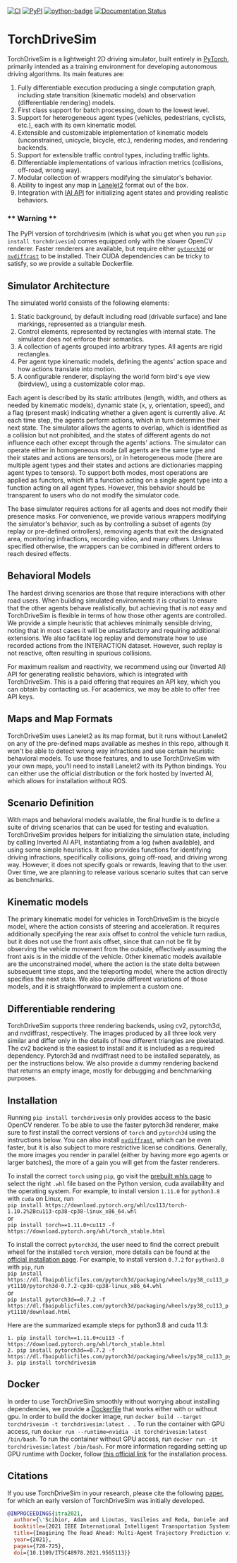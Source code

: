 [pypi-badge]: https://badge.fury.io/py/torchdrivesim.svg
[pypi-link]: https://pypi.org/project/torchdrivesim/  
[python-badge]: https://img.shields.io/pypi/pyversions/torchdrivesim.svg?color=%2334D058
[![CI](https://github.com/inverted-ai/torchdrivesim/actions/workflows/CI_cpu.yml/badge.svg?branch=master)](https://github.com/inverted-ai/torchdrivesim/actions/workflows/CI_cpu.yml)
[![PyPI][pypi-badge]][pypi-link]
[![python-badge]][pypi-link]
[![Documentation Status](https://readthedocs.org/projects/torchdrivesim/badge/?version=latest)](https://docs.torchdrivesim.org/en/latest/)

# TorchDriveSim
<!-- start Features-->
TorchDriveSim is a lightweight 2D driving simulator, built entirely in [PyTorch](https://pytorch.org/), primarily intended as a training
environment for developing autonomous driving algorithms. Its main features are:
1. Fully differentiable execution producing a single computation graph, including state transition (kinematic models) and observation (differentiable rendering) models.
2. First class support for batch processing, down to the lowest level.
3. Support for heterogeneous agent types (vehicles, pedestrians, cyclists, etc.), each with its own kinematic model.
4. Extensible and customizable implementation of kinematic models (unconstrained, unicycle, bicycle, etc.), rendering modes, and rendering backends.
5. Support for extensible traffic control types, including traffic lights.
6. Differentiable implementations of various infraction metrics (collisions, off-road, wrong way).
7. Modular collection of wrappers modifying the simulator's behavior.
8. Ability to ingest any map in [Lanelet2](https://github.com/fzi-forschungszentrum-informatik/Lanelet2) format out of the box.
9. Integration with [IAI API](https://docs.inverted.ai/en/latest/) for initializing agent states and providing realistic behaviors.
<!-- end Features-->
### ** Warning **
The PyPI version of torchdrivesim (which is what you get when you run `pip install torchdrivesim`) comes equipped
only with the slower OpenCV renderer. Faster renderers are available, but require either 
[`pytorch3d`](https://github.com/facebookresearch/pytorch3d/) or 
[`nvdiffrast`](https://nvlabs.github.io/nvdiffrast/)
to be installed. Their CUDA dependencies can be tricky to satisfy, so we provide a suitable Dockerfile.

<!-- start readme-->
## Simulator Architecture
The simulated world consists of the following elements:
1. Static background, by default including road (drivable surface) and lane markings, represented as a triangular mesh.
2. Control elements, represented by rectangles with internal state. The simulator does not enforce their semantics.
3. A collection of agents grouped into arbitrary types. All agents are rigid rectangles.
4. Per agent type kinematic models, defining the agents' action space and how actions translate into motion.
5. A configurable renderer, displaying the world form bird's eye view (birdview), using a customizable color map.

Each agent is described by its static attributes (length, width, and others as needed by kinematic models),
dynamic state (x, y, orientation, speed), and a flag (present mask) indicating whether a given agent is currently alive.
At each time step, the agents perform actions, which in turn determine
their next state. The simulator allows the agents to overlap, which is identified as a collision but not prohibited,
and the states of different agents do not influence each other except through the agents' actions. The simulator can
operate either in homogeneous mode (all agents are the same type and their states and actions are tensors), or in
heterogeneous mode (there are multiple agent types and their states and actions are dictionaries mapping agent
types to tensors). To support both modes, most operations are applied as functors, which lift a function acting on
a single agent type into a function acting on all agent types. However, this behavior should be transparent to users
who do not modify the simulator code.

The base simulator requires actions for all agents and does not modify their presence masks. For convenience, we provide
various wrappers modifying the simulator's behavior, such as by controlling a subset of agents (by replay or pre-defined
ontrollers), removing agents that exit the designated area, monitoring infractions, recording video, and many others.
Unless specified otherwise, the wrappers can be combined in different orders to reach desired effects.

## Behavioral Models

The hardest driving scenarios are those that require interactions with other road users. When building simulated
environments it is crucial to ensure that the other agents behave realistically, but achieving that is not easy and
TorchDriveSim is flexible in terms of how those other agents are controlled. We provide a simple heuristic that achieves
minimally sensible driving, noting that in most cases it will be unsatisfactory and requiring additional extensions.
We also facilitate log replay and demonstrate how to use recorded actions from the INTERACTION dataset. However,
such replay is not reactive, often resulting in spurious collisions.

For maximum realism and reactivity, we recommend using our (Inverted AI) API for generating realistic behaviors,
which is integrated with TorchDriveSim. This is a paid offering that requires an API key, which you can obtain by
contacting us. For academics, we may be able to offer free API keys.

## Maps and Map Formats

TorchDriveSim uses Lanelet2 as its map format, but it runs without Lanelet2 on any of the pre-defined
maps available as meshes in this repo, although it won't be able to detect wrong way infractions and use certain
heuristic behavioral models. To use those features, and to use TorchDriveSim with your own maps, you'll need to install
Lanelet2 with its Python bindings. You can either use the official distribution or the fork hosted by Inverted AI,
which allows for installation without ROS.

## Scenario Definition

With maps and behavioral models available, the final hurdle is to define a suite of driving scenarios that can be
used for testing and evaluation. TorchDriveSim provides helpers for initializing the simulation state, including
by calling Inverted AI API, instantiating from a log (when available), and using some simple heuristics. It also
provides functions for identifying driving infractions, specifically collisions, going off-road, and driving wrong way.
However, it does not specify goals or rewards, leaving that to the user. Over time, we are planning to release
various scenario suites that can serve as benchmarks.

## Kinematic models

The primary kinematic model for vehicles in TorchDriveSim is the bicycle model, where the action consists of steering
and acceleration. It requires additionally specifying the rear axis offset to control the vehicle turn radius, but
it does not use the front axis offset, since that can not be fit by observing the vehicle movement from the outside,
effectively assuming the front axis is in the middle of the vehicle. Other kinematic models available are the
unconstrained model, where the action is the state delta between subsequent time steps, and the teleporting model,
where the action directly specifies the next state. We also provide different variations of those models, and it is
straightforward to implement a custom one.

## Differentiable rendering

TorchDriveSim supports three rendering backends, using cv2, pytorch3d, and nvdiffrast, respectively. The images produced
by all three look very similar and differ only in the details of how different triangles are pixelated.
The cv2 backend is the easiest to install and it is included as a required dependency. Pytorch3d and nvdiffrast
need to be installed separately, as per the instructions below. We also provide a dummy rendering backend that
returns an empty image, mostly for debugging and benchmarking purposes.

## Installation

Running `pip install torchdrivesim` only provides access to the basic OpenCV renderer. To be able to use the faster
pytorch3d renderer, make sure to first install the correct versions of `torch` and `pytorch3d` using the instructions
below. You can also install [`nvdiffrast`](https://nvlabs.github.io/nvdiffrast/#installation), which can be even faster,
but it is also subject to more restrictive license conditions.
Generally, the more images you render in parallel (either by having more ego agents or larger batches), the more
of a gain you will get from the faster renderers.

To install the correct `torch` using `pip`, go visit the
[prebuilt whls page](https://download.pytorch.org/whl/torch_stable.html) to select the right `.whl` file based on the
Python version, cuda availability and the operating system. For example, to install version `1.11.0` for `python3.8`
with `cuda` on Linux, run  
 `pip install https://download.pytorch.org/whl/cu113/torch-1.10.2%2Bcu113-cp38-cp38-linux_x86_64.whl`  
or  
`pip install torch==1.11.0+cu113 -f https://download.pytorch.org/whl/torch_stable.html`  

To install the correct `pytorch3d`, the user need to find the correct prebuilt wheel for the installed `torch` version,
more details can be found at the
[official installation page](https://github.com/facebookresearch/pytorch3d/blob/main/INSTALL.md). For example, to 
install version `0.7.2` for `python3.8` with `pip`, run  
`pip install https://dl.fbaipublicfiles.com/pytorch3d/packaging/wheels/py38_cu113_pyt1110/pytorch3d-0.7.2-cp38-cp38-linux_x86_64.whl`  
or  
`pip install pytorch3d==0.7.2 -f https://dl.fbaipublicfiles.com/pytorch3d/packaging/wheels/py38_cu113_pyt1110/download.html`  

Here are the summarized example steps for python3.8 and cuda 11.3:
```bazaar
1. pip install torch==1.11.0+cu113 -f https://download.pytorch.org/whl/torch_stable.html
2. pip install pytorch3d==0.7.2 -f https://dl.fbaipublicfiles.com/pytorch3d/packaging/wheels/py38_cu113_pyt1110/download.html
3. pip install torchdrivesim
```
## Docker

In order to use TorchDriveSim smoothly without worrying about installing dependencies, we provide a 
[Dockerfile](Dockerfile) that works either with or without gpu. In order to build the docker image,
run `docker build --target torchdrivesim -t torchdrivesim:latest . `. To run the container with GPU access,
run `docker run --runtime=nvidia -it torchdrivesim:latest /bin/bash`. To run the container without GPU access,
run `docker run -it torchdrivesim:latest /bin/bash`. For more information regarding setting up GPU runtime with Docker,
follow [this official link](https://docs.nvidia.com/datacenter/cloud-native/container-toolkit/install-guide.html)
for the installation process.

## Citations

If you use TorchDriveSim in your research, please cite the following [paper](https://arxiv.org/abs/2104.11212),
for which an early version of TorchDriveSim  was initially developed.

```bibtex
@INPROCEEDINGS{itra2021,
  author={\'Scibior, Adam and Lioutas, Vasileios and Reda, Daniele and Bateni, Peyman and Wood, Frank},
  booktitle={2021 IEEE International Intelligent Transportation Systems Conference (ITSC)}, 
  title={Imagining The Road Ahead: Multi-Agent Trajectory Prediction via Differentiable Simulation}, 
  year={2021},
  pages={720-725},
  doi={10.1109/ITSC48978.2021.9565113}}
```
<!-- end readme-->
